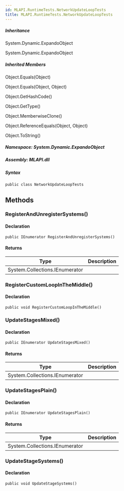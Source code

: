 ```yaml
---  
id: MLAPI.RuntimeTests.NetworkUpdateLoopTests  
title: MLAPI.RuntimeTests.NetworkUpdateLoopTests  
---
```


<div class="markdown level0 summary">

</div>

<div class="markdown level0 conceptual">

</div>

<div class="inheritance">

##### Inheritance

<div class="level0">

System.Dynamic.ExpandoObject

</div>

<div class="level1">

System.Dynamic.ExpandoObject

</div>

</div>

<div class="inheritedMembers">

##### Inherited Members

<div>

Object.Equals(Object)

</div>

<div>

Object.Equals(Object, Object)

</div>

<div>

Object.GetHashCode()

</div>

<div>

Object.GetType()

</div>

<div>

Object.MemberwiseClone()

</div>

<div>

Object.ReferenceEquals(Object, Object)

</div>

<div>

Object.ToString()

</div>

</div>

##### **Namespace**: System.Dynamic.ExpandoObject

##### **Assembly**: MLAPI.dll

##### Syntax

    public class NetworkUpdateLoopTests

## Methods 

### RegisterAndUnregisterSystems()

<div class="markdown level1 summary">

</div>

<div class="markdown level1 conceptual">

</div>

#### Declaration

    public IEnumerator RegisterAndUnregisterSystems()

#### Returns

| Type                           | Description |
|--------------------------------|-------------|
| System.Collections.IEnumerator |             |

### RegisterCustomLoopInTheMiddle()

<div class="markdown level1 summary">

</div>

<div class="markdown level1 conceptual">

</div>

#### Declaration

    public void RegisterCustomLoopInTheMiddle()

### UpdateStagesMixed()

<div class="markdown level1 summary">

</div>

<div class="markdown level1 conceptual">

</div>

#### Declaration

    public IEnumerator UpdateStagesMixed()

#### Returns

| Type                           | Description |
|--------------------------------|-------------|
| System.Collections.IEnumerator |             |

### UpdateStagesPlain()

<div class="markdown level1 summary">

</div>

<div class="markdown level1 conceptual">

</div>

#### Declaration

    public IEnumerator UpdateStagesPlain()

#### Returns

| Type                           | Description |
|--------------------------------|-------------|
| System.Collections.IEnumerator |             |

### UpdateStageSystems()

<div class="markdown level1 summary">

</div>

<div class="markdown level1 conceptual">

</div>

#### Declaration

    public void UpdateStageSystems()
